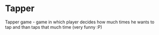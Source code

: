 # Tapper
Tapper game - game in which player decides how much times he wants to tap and than taps that much time (very funny :P)
